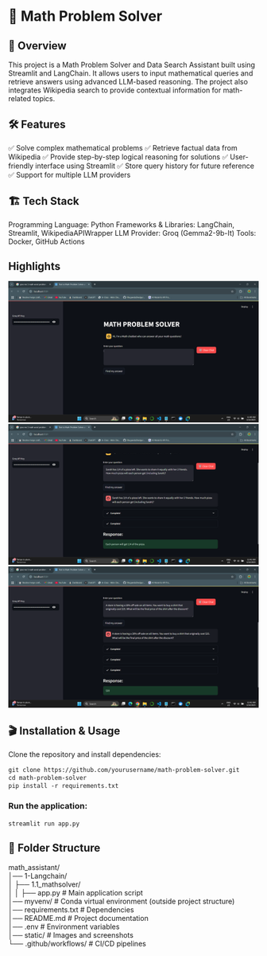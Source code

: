 # 📌 Math Problem Solver

## 🚀 Overview
This project is a Math Problem Solver and Data Search Assistant built using Streamlit and LangChain. It allows users to input mathematical queries and retrieve answers using advanced LLM-based reasoning. The project also integrates Wikipedia search to provide contextual information for math-related topics.

## 🛠 Features
✅ Solve complex mathematical problems
✅ Retrieve factual data from Wikipedia
✅ Provide step-by-step logical reasoning for solutions
✅ User-friendly interface using Streamlit
✅ Store query history for future reference
✅ Support for multiple LLM providers

## 🏗 Tech Stack
Programming Language: Python
Frameworks & Libraries: LangChain, Streamlit, WikipediaAPIWrapper
LLM Provider: Groq (Gemma2-9b-It)
Tools: Docker, GitHub Actions

## Highlights
![Demo 1](static/demo1.png)
![Demo 2](static/demo2.png)
![Demo 3](static/demo3.png)

## 🎬 Installation & Usage
Clone the repository and install dependencies:
```
git clone https://github.com/yourusername/math-problem-solver.git
cd math-problem-solver
pip install -r requirements.txt
```

### Run the application:
``` streamlit run app.py ```

## 📂 Folder Structure
math_assistant/  
│── 1-Langchain/  
│   ├── 1.1_mathsolver/  
│   │   ├── app.py              # Main application script  
│── myvenv/                     # Conda virtual environment (outside project structure)  
│── requirements.txt            # Dependencies  
│── README.md                   # Project documentation  
│── .env                        # Environment variables  
│── static/                     # Images and screenshots  
└── .github/workflows/          # CI/CD pipelines  
